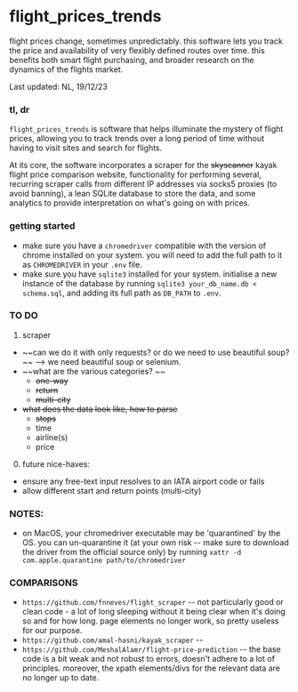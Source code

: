 # flight_prices_trends
flight prices change, sometimes unpredictably. this software lets you track the price and availability of very flexibly defined routes over time. this benefits both smart flight purchasing, and broader research on the dynamics of the flights market. 

Last updated: NL, 19/12/23

### tl, dr
`flight_prices_trends` is software that helps illuminate the mystery of flight prices, allowing you to track trends over a long period of time without having to visit sites and search for flights.  

At its core, the software incorporates a scraper for the ~~skyscanner~~ kayak flight price comparison website, functionality for performing several, recurring scraper calls from different IP addresses via socks5 proxies (to avoid banning), a lean SQLite database to store the data, and some analytics to provide interpretation on what's going on with prices. 

### getting started
- make sure you have a `chromedriver` compatible with the version of chrome installed on your system. you will need to add the full path to it as `CHROMEDRIVER` in your `.env` file. 
- make sure you have `sqlite3` installed for your system. initialise a new instance of the database by running `sqlite3 your_db_name.db < schema.sql`, and adding its full path as `DB_PATH` to `.env`.

### TO DO
1. scraper
- ~~can we do it with only requests? or do we need to use beautiful soup? ~~ --> we need beautiful soup or selenium.
- ~~what are the various categories? ~~
    - ~~one-way~~
    - ~~return~~
    - ~~multi-city~~
- ~~what does the data look like, how to parse~~
    - ~~stops~~
    - time
    - airline(s)
    - price


0. future nice-haves:
- ensure any free-text input resolves to an IATA airport code or fails
- allow different start and return points (multi-city)



### NOTES:
- on MacOS, your chromedriver executable may be 'quarantined' by the OS. you can un-quarantine it (at your own risk -- make sure to download the driver from the official source only) by running  `xattr -d com.apple.quarantine path/to/chromedriver`


### COMPARISONS
- `https://github.com/fnneves/flight_scraper` -- not particularly good or clean code - a lot of long sleeping without it being clear when it's doing so and for how long. page elements no longer work, so pretty useless for our purpose. 
- `https://github.com/amal-hasni/kayak_scraper` -- 
- `https://github.com/MeshalAlamr/flight-price-prediction` -- the base code is a bit weak and not robust to errors, doesn't adhere to a lot of principles. moreover, the xpath elements/divs for the relevant data are no longer up to date. 